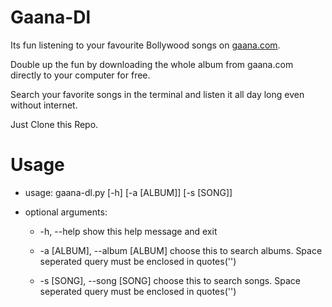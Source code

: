 Gaana-Dl
========
Its fun listening to your favourite Bollywood songs on <a href='http://gaana.com'>gaana.com</a>.

Double up the fun by downloading the whole album from gaana.com directly to your computer for free.

Search your favorite songs in the terminal and listen it all day long even without internet.

Just Clone this Repo.

Usage
=====
* usage: gaana-dl.py&nbsp;[-h] [-a [ALBUM]] [-s [SONG]]
* optional arguments:

  + -h, --help            show this help message and exit


  + -a [ALBUM], --album [ALBUM]
                        choose this to search albums. Space seperated query
                        must be enclosed in quotes('')


  + -s [SONG], --song [SONG]
                        choose this to search songs. Space seperated query
                        must be enclosed in quotes('')

